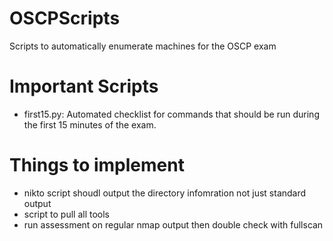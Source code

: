# OSCPScripts
Scripts to automatically enumerate machines for the OSCP exam

# Important Scripts
- first15.py: Automated checklist for commands that should be run during the first 15 minutes of the exam. 

# Things to implement
- nikto script shoudl output the directory infomration not just standard output
- script to pull all tools 
- run assessment on regular nmap output then double check with fullscan
